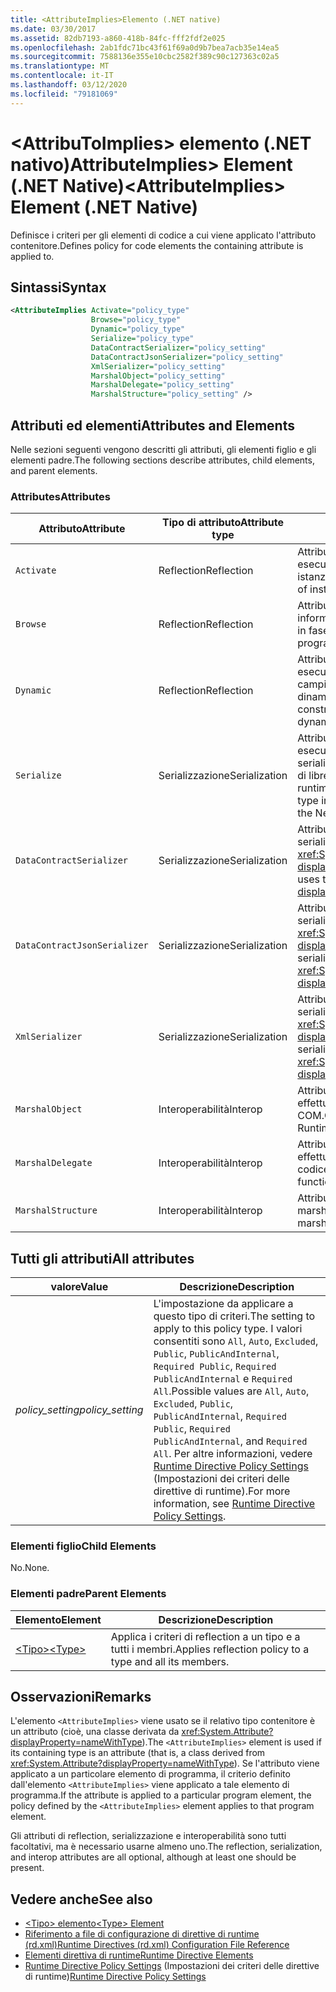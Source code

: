 ```yaml
---
title: <AttributeImplies>Elemento (.NET native)
ms.date: 03/30/2017
ms.assetid: 82db7193-a860-418b-84fc-fff2fdf2e025
ms.openlocfilehash: 2ab1fdc71bc43f61f69a0d9b7bea7acb35e14ea5
ms.sourcegitcommit: 7588136e355e10cbc2582f389c90c127363c02a5
ms.translationtype: MT
ms.contentlocale: it-IT
ms.lasthandoff: 03/12/2020
ms.locfileid: "79181069"
---
```

# <a name="attributeimplies-element-net-native"></a><span data-ttu-id="41469-102">\<AttribuToImplies> elemento (.NET nativo)AttributeImplies> Element (.NET Native)</span><span class="sxs-lookup"><span data-stu-id="41469-102">\<AttributeImplies> Element (.NET Native)</span></span>
<span data-ttu-id="41469-103">Definisce i criteri per gli elementi di codice a cui viene applicato l'attributo contenitore.</span><span class="sxs-lookup"><span data-stu-id="41469-103">Defines policy for code elements the containing attribute is applied to.</span></span>  
  
## <a name="syntax"></a><span data-ttu-id="41469-104">Sintassi</span><span class="sxs-lookup"><span data-stu-id="41469-104">Syntax</span></span>  
  
```xml  
<AttributeImplies Activate="policy_type"  
                  Browse="policy_type"  
                  Dynamic="policy_type"  
                  Serialize="policy_type"
                  DataContractSerializer="policy_setting"  
                  DataContractJsonSerializer="policy_setting"  
                  XmlSerializer="policy_setting"  
                  MarshalObject="policy_setting"  
                  MarshalDelegate="policy_setting"  
                  MarshalStructure="policy_setting" />  
```  
  
## <a name="attributes-and-elements"></a><span data-ttu-id="41469-105">Attributi ed elementi</span><span class="sxs-lookup"><span data-stu-id="41469-105">Attributes and Elements</span></span>  
 <span data-ttu-id="41469-106">Nelle sezioni seguenti vengono descritti gli attributi, gli elementi figlio e gli elementi padre.</span><span class="sxs-lookup"><span data-stu-id="41469-106">The following sections describe attributes, child elements, and parent elements.</span></span>  
  
### <a name="attributes"></a><span data-ttu-id="41469-107">Attributes</span><span class="sxs-lookup"><span data-stu-id="41469-107">Attributes</span></span>  
  
|<span data-ttu-id="41469-108">Attributo</span><span class="sxs-lookup"><span data-stu-id="41469-108">Attribute</span></span>|<span data-ttu-id="41469-109">Tipo di attributo</span><span class="sxs-lookup"><span data-stu-id="41469-109">Attribute type</span></span>|<span data-ttu-id="41469-110">Descrizione</span><span class="sxs-lookup"><span data-stu-id="41469-110">Description</span></span>|  
|---------------|--------------------|-----------------|  
|`Activate`|<span data-ttu-id="41469-111">Reflection</span><span class="sxs-lookup"><span data-stu-id="41469-111">Reflection</span></span>|<span data-ttu-id="41469-112">Attributo facoltativo.</span><span class="sxs-lookup"><span data-stu-id="41469-112">Optional attribute.</span></span> <span data-ttu-id="41469-113">Controlla l'accesso in fase di esecuzione ai costruttori per abilitare l'attivazione di istanze.</span><span class="sxs-lookup"><span data-stu-id="41469-113">Controls runtime access to constructors to enable activation of instances.</span></span>|  
|`Browse`|<span data-ttu-id="41469-114">Reflection</span><span class="sxs-lookup"><span data-stu-id="41469-114">Reflection</span></span>|<span data-ttu-id="41469-115">Attributo facoltativo.</span><span class="sxs-lookup"><span data-stu-id="41469-115">Optional attribute.</span></span> <span data-ttu-id="41469-116">Controlla le query per le informazioni sugli elementi di programma, ma non abilita l'accesso in fase di esecuzione.</span><span class="sxs-lookup"><span data-stu-id="41469-116">Controls querying for information about program elements, but does not enable any runtime access.</span></span>|  
|`Dynamic`|<span data-ttu-id="41469-117">Reflection</span><span class="sxs-lookup"><span data-stu-id="41469-117">Reflection</span></span>|<span data-ttu-id="41469-118">Attributo facoltativo.</span><span class="sxs-lookup"><span data-stu-id="41469-118">Optional attribute.</span></span> <span data-ttu-id="41469-119">Controlla l'accesso in fase di esecuzione a tutti i membri dei tipi, inclusi costruttori, metodi, campi, proprietà ed eventi, per abilitare la programmazione dinamica.</span><span class="sxs-lookup"><span data-stu-id="41469-119">Controls runtime access to all type members, including constructors, methods, fields, properties, and events, to enable dynamic programming.</span></span>|  
|`Serialize`|<span data-ttu-id="41469-120">Serializzazione</span><span class="sxs-lookup"><span data-stu-id="41469-120">Serialization</span></span>|<span data-ttu-id="41469-121">Attributo facoltativo.</span><span class="sxs-lookup"><span data-stu-id="41469-121">Optional attribute.</span></span> <span data-ttu-id="41469-122">Controlla l'accesso in fase di esecuzione a costruttori, campi e proprietà per abilitare la serializzazione e la deserializzazione delle istanze del tipo da parte di librerie quali il serializzatore JSON di Newtonsoft.</span><span class="sxs-lookup"><span data-stu-id="41469-122">Controls runtime access to constructors, fields, and properties, to enable type instances to be serialized and deserialized by libraries such as the Newtonsoft JSON serializer.</span></span>|  
|`DataContractSerializer`|<span data-ttu-id="41469-123">Serializzazione</span><span class="sxs-lookup"><span data-stu-id="41469-123">Serialization</span></span>|<span data-ttu-id="41469-124">Attributo facoltativo.</span><span class="sxs-lookup"><span data-stu-id="41469-124">Optional attribute.</span></span> <span data-ttu-id="41469-125">Controlla i criteri per la serializzazione che usano la classe <xref:System.Runtime.Serialization.DataContractSerializer?displayProperty=nameWithType>.</span><span class="sxs-lookup"><span data-stu-id="41469-125">Controls policy for serialization that uses the <xref:System.Runtime.Serialization.DataContractSerializer?displayProperty=nameWithType> class.</span></span>|  
|`DataContractJsonSerializer`|<span data-ttu-id="41469-126">Serializzazione</span><span class="sxs-lookup"><span data-stu-id="41469-126">Serialization</span></span>|<span data-ttu-id="41469-127">Attributo facoltativo.</span><span class="sxs-lookup"><span data-stu-id="41469-127">Optional attribute.</span></span> <span data-ttu-id="41469-128">Controlla i criteri per la serializzazione JSON che usano la classe <xref:System.Runtime.Serialization.Json.DataContractJsonSerializer?displayProperty=nameWithType>.</span><span class="sxs-lookup"><span data-stu-id="41469-128">Controls policy for JSON serialization that uses the <xref:System.Runtime.Serialization.Json.DataContractJsonSerializer?displayProperty=nameWithType> class.</span></span>|  
|`XmlSerializer`|<span data-ttu-id="41469-129">Serializzazione</span><span class="sxs-lookup"><span data-stu-id="41469-129">Serialization</span></span>|<span data-ttu-id="41469-130">Attributo facoltativo.</span><span class="sxs-lookup"><span data-stu-id="41469-130">Optional attribute.</span></span> <span data-ttu-id="41469-131">Controlla i criteri per la serializzazione XML che usano la classe <xref:System.Xml.Serialization.XmlSerializer?displayProperty=nameWithType>.</span><span class="sxs-lookup"><span data-stu-id="41469-131">Controls policy for XML serialization that uses the <xref:System.Xml.Serialization.XmlSerializer?displayProperty=nameWithType> class.</span></span>|  
|`MarshalObject`|<span data-ttu-id="41469-132">Interoperabilità</span><span class="sxs-lookup"><span data-stu-id="41469-132">Interop</span></span>|<span data-ttu-id="41469-133">Attributo facoltativo.</span><span class="sxs-lookup"><span data-stu-id="41469-133">Optional attribute.</span></span> <span data-ttu-id="41469-134">Controlla i criteri per effettuare il marshalling dei tipi di riferimento a Windows Runtime e COM.</span><span class="sxs-lookup"><span data-stu-id="41469-134">Controls policy for marshaling reference types to Windows Runtime and COM.</span></span>|  
|`MarshalDelegate`|<span data-ttu-id="41469-135">Interoperabilità</span><span class="sxs-lookup"><span data-stu-id="41469-135">Interop</span></span>|<span data-ttu-id="41469-136">Attributo facoltativo.</span><span class="sxs-lookup"><span data-stu-id="41469-136">Optional attribute.</span></span> <span data-ttu-id="41469-137">Controlla i criteri per effettuare il marshalling dei tipi delegati come puntatori a funzioni al codice nativo.</span><span class="sxs-lookup"><span data-stu-id="41469-137">Controls policy for marshaling delegate types as function pointers to native code.</span></span>|  
|`MarshalStructure`|<span data-ttu-id="41469-138">Interoperabilità</span><span class="sxs-lookup"><span data-stu-id="41469-138">Interop</span></span>|<span data-ttu-id="41469-139">Attributo facoltativo.</span><span class="sxs-lookup"><span data-stu-id="41469-139">Optional attribute.</span></span> <span data-ttu-id="41469-140">Controlla i criteri per il marshalling dei tipi di valore al codice nativo.</span><span class="sxs-lookup"><span data-stu-id="41469-140">Controls policy for marshaling value types to native code.</span></span>|  
  
## <a name="all-attributes"></a><span data-ttu-id="41469-141">Tutti gli attributi</span><span class="sxs-lookup"><span data-stu-id="41469-141">All attributes</span></span>  
  
|<span data-ttu-id="41469-142">valore</span><span class="sxs-lookup"><span data-stu-id="41469-142">Value</span></span>|<span data-ttu-id="41469-143">Descrizione</span><span class="sxs-lookup"><span data-stu-id="41469-143">Description</span></span>|  
|-----------|-----------------|  
|<span data-ttu-id="41469-144">*policy_setting*</span><span class="sxs-lookup"><span data-stu-id="41469-144">*policy_setting*</span></span>|<span data-ttu-id="41469-145">L'impostazione da applicare a questo tipo di criteri.</span><span class="sxs-lookup"><span data-stu-id="41469-145">The setting to apply to this policy type.</span></span> <span data-ttu-id="41469-146">I valori consentiti sono `All`, `Auto`, `Excluded`, `Public`, `PublicAndInternal`, `Required Public`, `Required PublicAndInternal` e `Required All`.</span><span class="sxs-lookup"><span data-stu-id="41469-146">Possible values are `All`, `Auto`, `Excluded`, `Public`, `PublicAndInternal`, `Required Public`, `Required PublicAndInternal`, and `Required All`.</span></span> <span data-ttu-id="41469-147">Per altre informazioni, vedere [Runtime Directive Policy Settings](runtime-directive-policy-settings.md) (Impostazioni dei criteri delle direttive di runtime).</span><span class="sxs-lookup"><span data-stu-id="41469-147">For more information, see [Runtime Directive Policy Settings](runtime-directive-policy-settings.md).</span></span>|  
  
### <a name="child-elements"></a><span data-ttu-id="41469-148">Elementi figlio</span><span class="sxs-lookup"><span data-stu-id="41469-148">Child Elements</span></span>  
 <span data-ttu-id="41469-149">No.</span><span class="sxs-lookup"><span data-stu-id="41469-149">None.</span></span>  
  
### <a name="parent-elements"></a><span data-ttu-id="41469-150">Elementi padre</span><span class="sxs-lookup"><span data-stu-id="41469-150">Parent Elements</span></span>  
  
|<span data-ttu-id="41469-151">Elemento</span><span class="sxs-lookup"><span data-stu-id="41469-151">Element</span></span>|<span data-ttu-id="41469-152">Descrizione</span><span class="sxs-lookup"><span data-stu-id="41469-152">Description</span></span>|  
|-------------|-----------------|  
|[<span data-ttu-id="41469-153">\<Tipo></span><span class="sxs-lookup"><span data-stu-id="41469-153">\<Type></span></span>](type-element-net-native.md)|<span data-ttu-id="41469-154">Applica i criteri di reflection a un tipo e a tutti i membri.</span><span class="sxs-lookup"><span data-stu-id="41469-154">Applies reflection policy to a type and all its members.</span></span>|  
  
## <a name="remarks"></a><span data-ttu-id="41469-155">Osservazioni</span><span class="sxs-lookup"><span data-stu-id="41469-155">Remarks</span></span>  
 <span data-ttu-id="41469-156">L'elemento `<AttributeImplies>` viene usato se il relativo tipo contenitore è un attributo (cioè, una classe derivata da <xref:System.Attribute?displayProperty=nameWithType>).</span><span class="sxs-lookup"><span data-stu-id="41469-156">The `<AttributeImplies>` element is used if its containing type is an attribute (that is, a class derived from <xref:System.Attribute?displayProperty=nameWithType>).</span></span> <span data-ttu-id="41469-157">Se l'attributo viene applicato a un particolare elemento di programma, il criterio definito dall'elemento `<AttributeImplies>` viene applicato a tale elemento di programma.</span><span class="sxs-lookup"><span data-stu-id="41469-157">If the attribute is applied to a particular program element, the policy defined by the `<AttributeImplies>` element applies to that program element.</span></span>  
  
 <span data-ttu-id="41469-158">Gli attributi di reflection, serializzazione e interoperabilità sono tutti facoltativi, ma è necessario usarne almeno uno.</span><span class="sxs-lookup"><span data-stu-id="41469-158">The reflection, serialization, and interop attributes are all optional, although at least one should be present.</span></span>  
  
## <a name="see-also"></a><span data-ttu-id="41469-159">Vedere anche</span><span class="sxs-lookup"><span data-stu-id="41469-159">See also</span></span>

- [<span data-ttu-id="41469-160">\<Tipo> elemento</span><span class="sxs-lookup"><span data-stu-id="41469-160">\<Type> Element</span></span>](type-element-net-native.md)
- [<span data-ttu-id="41469-161">Riferimento a file di configurazione di direttive di runtime (rd.xml)</span><span class="sxs-lookup"><span data-stu-id="41469-161">Runtime Directives (rd.xml) Configuration File Reference</span></span>](runtime-directives-rd-xml-configuration-file-reference.md)
- [<span data-ttu-id="41469-162">Elementi direttiva di runtime</span><span class="sxs-lookup"><span data-stu-id="41469-162">Runtime Directive Elements</span></span>](runtime-directive-elements.md)
- <span data-ttu-id="41469-163">[Runtime Directive Policy Settings](runtime-directive-policy-settings.md) (Impostazioni dei criteri delle direttive di runtime)</span><span class="sxs-lookup"><span data-stu-id="41469-163">[Runtime Directive Policy Settings](runtime-directive-policy-settings.md)</span></span>
